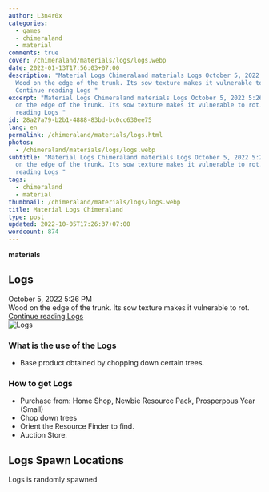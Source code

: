 ```yaml
---
author: L3n4r0x
categories:
  - games
  - chimeraland
  - material
comments: true
cover: /chimeraland/materials/logs/logs.webp
date: 2022-01-13T17:56:03+07:00
description: "Material Logs Chimeraland materials Logs October 5, 2022 5:26 PM
  Wood on the edge of the trunk. Its sow texture makes it vulnerable to rot.
  Continue reading Logs "
excerpt: "Material Logs Chimeraland materials Logs October 5, 2022 5:26 PM Wood
  on the edge of the trunk. Its sow texture makes it vulnerable to rot. Continue
  reading Logs "
id: 28a27a79-b2b1-4888-83bd-bc0cc630ee75
lang: en
permalink: /chimeraland/materials/logs.html
photos:
  - /chimeraland/materials/logs/logs.webp
subtitle: "Material Logs Chimeraland materials Logs October 5, 2022 5:26 PM Wood
  on the edge of the trunk. Its sow texture makes it vulnerable to rot. Continue
  reading Logs "
tags:
  - chimeraland
  - material
thumbnail: /chimeraland/materials/logs/logs.webp
title: Material Logs Chimeraland
type: post
updated: 2022-10-05T17:26:37+07:00
wordcount: 874
---
```


<link
  rel="stylesheet"
  href="https://rawcdn.githack.com/dimaslanjaka/Web-Manajemen/870a349/css/bootstrap-5-3-0-alpha3-wrapper.css"
/>
<section id="bootstrap-wrapper">
  <div data-bs-theme="dark">
    <div
      class="row g-0 border rounded overflow-hidden flex-md-row mb-4 shadow-sm position-relative bg-dark text-light"
    >
      <div class="col p-4 d-flex flex-column position-static">
        <strong class="d-inline-block mb-2 text-success">materials</strong>
        <h2 class="mb-0">Logs</h2>
        <div class="mb-1 text-muted">October 5, 2022 5:26 PM</div>
        <div class="mb-2 border p-1">
          Wood on the edge of the trunk. Its sow texture makes it vulnerable to
          rot.
        </div>
        <a
          href="/chimeraland/materials/logs.html"
          class="stretched-link d-none text-primary"
          >Continue reading Logs</a
        >
      </div>
      <div class="col-auto d-none d-md-block d-lg-block">
        <img
          src="https://www.webmanajemen.com/chimeraland/materials/logs/logs.webp"
          alt="Logs"
        />
      </div>
    </div>
    <div class="row">
      <div class="col-lg-6 col-12 mb-2">
        <div class="card">
          <div class="card-body">
            <h3 class="card-title">What is the use of the Logs</h3>
            <div class="card-text">
              <ul>
                <li>Base product obtained by chopping down certain trees.</li>
              </ul>
            </div>
          </div>
        </div>
      </div>
      <div class="col-lg-6 col-12 mb-2">
        <div class="card">
          <div class="card-body">
            <h3 class="card-title">How to get Logs</h3>
            <div class="card-text">
              <ul>
                <li>
                  Purchase from: Home Shop, Newbie Resource Pack, Prosperpous
                  Year (Small)
                </li>
                <li>Chop down trees</li>
                <li>Orient the Resource Finder to find.</li>
                <li>Auction Store.</li>
              </ul>
            </div>
          </div>
        </div>
      </div>
      <div class="col-12 mb-2">
        <h2>Logs Spawn Locations</h2>
        <p>Logs is randomly spawned</p>
      </div>
    </div>
  </div>
</section>